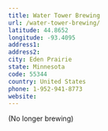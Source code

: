 ```yaml
---
title: Water Tower Brewing
url: /water-tower-brewing/
latitude: 44.8652
longitude: -93.4095
address1: 
address2: 
city: Eden Prairie
state: Minnesota
code: 55344
country: United States
phone: 1-952-941-8773
website: 
---
```

(No longer brewing)
